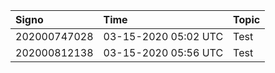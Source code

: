 |Signo|Time|Topic|
|:--|:--|:--|
|202000747028|03-15-2020 05:02 UTC|Test|
|202000812138|03-15-2020 05:56 UTC|Test|
